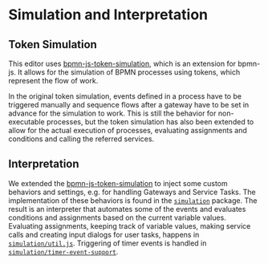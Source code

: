 # Simulation and Interpretation

## Token Simulation

This editor uses [bpmn-js-token-simulation](https://github.com/bpmn-io/bpmn-js-token-simulation/tree/main), which is an extension for bpmn-js. It allows for the simulation of BPMN processes using tokens, which represent the flow of work.

In the original token simulation, events defined in a process have to be triggered manually and sequence flows after a gateway have to be set in advance for the simulation to work. This is still the behavior for non-executable processes, but the token simulation has also been extended to allow for the actual execution of processes, evaluating assignments and conditions and calling the referred services.

## Interpretation

We extended the [bpmn-js-token-simulation](https://github.com/bpmn-io/bpmn-js-token-simulation/tree/main) to inject some custom behaviors and settings, e.g. for handling Gateways and Service Tasks. The implementation of these behaviors is found in the [`simulation`](../opaca-bpmn-editor/src/simulation) package. The result is an interpreter that automates some of the events and evaluates conditions and assignments based on the current variable values. Evaluating assignments, keeping track of variable values, making service calls and creating input dialogs for user tasks, happens in [`simulation/util.js`](../opaca-bpmn-editor/src/simulation/interpreter-base/util.js). Triggering of timer events is handled in [`simulation/timer-event-support`](../opaca-bpmn-editor/src/simulation/timer-event-support).
